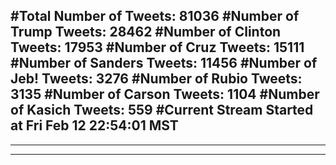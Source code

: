 #Total Number of Tweets: 81036 
#Number of Trump Tweets: 28462
#Number of Clinton Tweets: 17953
#Number of Cruz Tweets: 15111
#Number of Sanders Tweets: 11456
#Number of Jeb! Tweets: 3276
#Number of Rubio Tweets: 3135
#Number of Carson Tweets: 1104
#Number of Kasich Tweets: 559
#Current Stream Started at Fri Feb 12 22:54:01 MST
---
---
---
